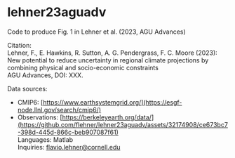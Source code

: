 # lehner23aguadv

Code to produce Fig. 1 in Lehner et al. (2023, AGU Advances)
  
Citation:  
Lehner, F., E. Hawkins, R. Sutton, A. G. Pendergrass, F. C. Moore (2023):  
New potential to reduce uncertainty in regional climate projections by combining physical and socio-economic constraints  
AGU Advances, DOI: XXX. 
  
Data sources: 
  - CMIP6: [https://www.earthsystemgrid.org/](https://esgf-node.llnl.gov/search/cmip6/)
  - Observations: [https://berkeleyearth.org/data/](https://github.com/flehner/lehner23aguadv/assets/32174908/ce673bc7-398d-445d-866c-beb907087f61)  
Languages: Matlab  
Inquiries: flavio.lehner@cornell.edu
